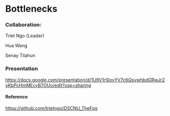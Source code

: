 # Bottlenecks

### Collaboration:
Triet Ngo (Leader)

Hua Wang

Senay Tilahun

### Presentation
https://docs.google.com/presentation/d/1U9V1rSlovYV7c6QsvwhbdGRwJr2vKbPcHmMEcyB7OUo/edit?usp=sharing

#### Reference
https://github.com/trietngo/DSCNU_TheFog
